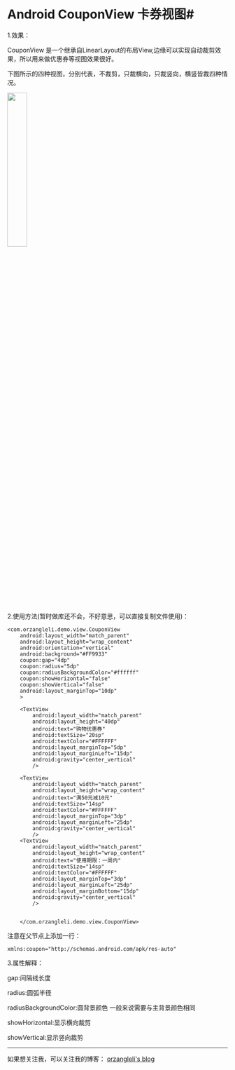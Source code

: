 # Android CouponView 卡券视图#

1.效果：

CouponView 是一个继承自LinearLayout的布局View,边缘可以实现自动裁剪效果，所以用来做优惠券等视图效果很好。

下图所示的四种视图，分别代表，不裁剪，只裁横向，只裁竖向，横竖皆裁四种情况。

<img src="http://i.imgur.com/pj4XTxr.png" width="30%" height="30%">

2.使用方法(暂时做库还不会，不好意思，可以直接复制文件使用)：

	<com.orzangleli.demo.view.CouponView
        android:layout_width="match_parent"
        android:layout_height="wrap_content"
        android:orientation="vertical"
        android:background="#FF9933"
        coupon:gap="4dp"
        coupon:radius="5dp"
        coupon:radiusBackgroundColor="#ffffff"
        coupon:showHorizontal="false"
        coupon:showVertical="false"
        android:layout_marginTop="10dp"
        >

        <TextView
            android:layout_width="match_parent"
            android:layout_height="40dp"
            android:text="购物优惠券"
            android:textSize="20sp"
            android:textColor="#FFFFFF"
            android:layout_marginTop="5dp"
            android:layout_marginLeft="15dp"
            android:gravity="center_vertical"
            />

        <TextView
            android:layout_width="match_parent"
            android:layout_height="wrap_content"
            android:text="满50元减10元"
            android:textSize="14sp"
            android:textColor="#FFFFFF"
            android:layout_marginTop="3dp"
            android:layout_marginLeft="25dp"
            android:gravity="center_vertical"
            />
        <TextView
            android:layout_width="match_parent"
            android:layout_height="wrap_content"
            android:text="使用期限：一周内"
            android:textSize="14sp"
            android:textColor="#FFFFFF"
            android:layout_marginTop="3dp"
            android:layout_marginLeft="25dp"
            android:layout_marginBottom="15dp"
            android:gravity="center_vertical"
            />


        </com.orzangleli.demo.view.CouponView>


注意在父节点上添加一行：

	xmlns:coupon="http://schemas.android.com/apk/res-auto"

3.属性解释：
	
gap:间隔线长度

radius:圆弧半径

radiusBackgroundColor:圆背景颜色   一般来说需要与主背景颜色相同

showHorizontal:显示横向裁剪

showVertical:显示竖向裁剪



----------


如果想关注我，可以关注我的博客： [orzangleli's blog](http://www.orzangleli.com)


